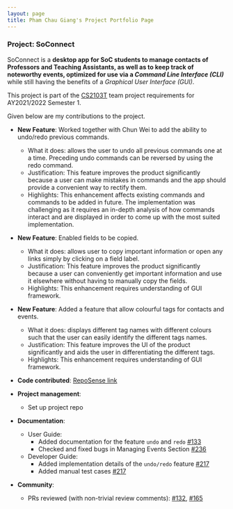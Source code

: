 ```yaml
---
layout: page
title: Pham Chau Giang's Project Portfolio Page
---
```


### Project: SoConnect

SoConnect is a **desktop app for SoC students to manage contacts of Professors and Teaching Assistants,
as well as to keep track of noteworthy events, optimized for use via a _Command Line Interface (CLI)_** while still having
the benefits of a _Graphical User Interface (GUI)_. 

This project is part of the [CS2103T](https://nus-cs2103-ay2122s1.github.io/website/) team project requirements for AY2021/2022 Semester 1.

Given below are my contributions to the project.

* **New Feature**: Worked together with Chun Wei to add the ability to undo/redo previous commands.
    * What it does: allows the user to undo all previous commands one at a time. Preceding undo commands can be reversed by using the redo command.
    * Justification: This feature improves the product significantly because a user can make mistakes in commands and the app should provide a convenient way to rectify them.
    * Highlights: This enhancement affects existing commands and commands to be added in future. The implementation was challenging as it requires an in-depth analysis of how commands interact and are displayed in order to come up with the most suited implementation.


* **New Feature**: Enabled fields to be copied.
  * What it does: allows user to copy important information or open any links simply by clicking on a field label.
  * Justification: This feature improves the product significantly because a user can conveniently get important information and use it elsewhere without having to manually copy the fields.
  * Highlights: This enhancement requires understanding of GUI framework.


* **New Feature**: Added a feature that allow colourful tags for contacts and events.
    * What it does: displays different tag names with different colours such that the user can easily identify the different tags names.
    * Justification: This feature improves the UI of the product significantly and aids the user in differentiating the different tags.
    * Highlights: This enhancement requires understanding of GUI framework.


* **Code contributed**: [RepoSense link](https://nus-cs2103-ay2122s1.github.io/tp-dashboard/?search=&sort=groupTitle&sortWithin=title&timeframe=commit&mergegroup=&groupSelect=groupByRepos&breakdown=true&checkedFileTypes=docs~functional-code~test-code~other&since=2021-09-17&tabOpen=true&tabType=authorship&tabAuthor=pcgiang&tabRepo=AY2122S1-CS2103T-W15-3%2Ftp%5Bmaster%5D&authorshipIsMergeGroup=false&authorshipFileTypes=docs~functional-code~test-code~other&authorshipIsBinaryFileTypeChecked=false)


* **Project management**:
    * Set up project repo
  

* **Documentation**:
    * User Guide:
        * Added documentation for the feature `undo` and `redo` [\#133](https://github.com/AY2122S1-CS2103T-W15-3/tp/pull/133)
        * Checked and fixed bugs in Managing Events Section [\#236](https://github.com/AY2122S1-CS2103T-W15-3/tp/pull/236)
    * Developer Guide:
        * Added implementation details of the `undo/redo` feature [\#217](https://github.com/AY2122S1-CS2103T-W15-3/tp/pull/217)
        * Added manual test cases [\#217](https://github.com/AY2122S1-CS2103T-W15-3/tp/pull/217)

* **Community**:
    * PRs reviewed (with non-trivial review comments): [\#132](https://github.com/AY2122S1-CS2103T-W15-3/tp/pull/132), [\#165](https://github.com/AY2122S1-CS2103T-W15-3/tp/pull/165)
  
